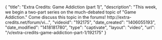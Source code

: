 {
    "title": "Extra Credits: Game Addiction (part 1)",
    "description": "This week, we begin a two-part series on the much-debated topic of \"Game Addiction.\" Come discuss this topic in the forums! http:\/\/extra-credits.net\/forum\/vi...",
    "videoid": "192175",
    "date_created": "1406055193",
    "date_modified": "1418181780",
    "type": "captivate",
    "layout": "video",
    "url": "\/v\/extra-credits-game-addiction-part-1\/192175"
}